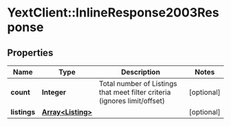 # YextClient::InlineResponse2003Response

## Properties
Name | Type | Description | Notes
------------ | ------------- | ------------- | -------------
**count** | **Integer** | Total number of Listings that meet filter criteria (ignores limit/offset) | [optional] 
**listings** | [**Array&lt;Listing&gt;**](Listing.md) |  | [optional] 


